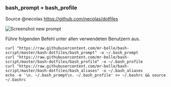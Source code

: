 ### bash_prompt + bash_profile
Source @necolas https://github.com/necolas/dotfiles

![Screenshot new prompt](http://i.imgur.com/EkEtphC.png)

Führe folgenden Befehl unter allen verwendeten Benutzern aus.

```
curl "https://raw.githubusercontent.com/mr-bolle/bash-script/master/bash-dotfiles/bash_prompt" -o ~/.bash_prompt
curl "https://raw.githubusercontent.com/mr-bolle/bash-script/master/bash-dotfiles/bash_profile" -o ~/.bash_profile
curl "https://raw.githubusercontent.com/mr-bolle/bash-script/master/bash-dotfiles/bash_aliases" -o ~/.bash_aliases
echo -e '\n. ~/.bash_prompt\n. ~/.bash_profile' >> ~/.bashrc && source ~/.bashrc
```
